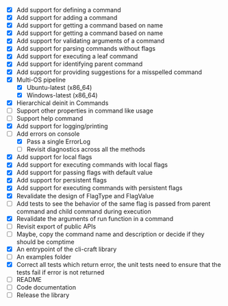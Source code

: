 - [X] Add support for defining a command
- [X] Add support for adding a command
- [X] Add support for getting a command based on name
- [X] Add support for getting a command based on name
- [X] Add support for validating arguments of a command
- [X] Add support for parsing commands without flags
- [X] Add support for executing a leaf command
- [X] Add support for identifying parent command
- [X] Add support for providing suggestions for a misspelled command
- [X] Multi-OS pipeline
    - [X] Ubuntu-latest (x86_64)
    - [X] Windows-latest (x86_64)
- [X] Hierarchical deinit in Commands
- [ ] Support other properties in command like usage
- [ ] Support help command
- [X] Add support for logging/printing
- [ ] Add errors on console 
    - [X] Pass a single ErrorLog
    - [ ] Revisit diagnostics across all the methods
- [X] Add support for local flags
- [X] Add support for executing commands with local flags
- [X] Add support for passing flags with default value
- [X] Add support for persistent flags
- [X] Add support for executing commands with persistent flags
- [X] Revalidate the design of FlagType and FlagValue
- [ ] Add tests to see the behavior of the same flag is passed from parent command and child command during execution
- [X] Revalidate the arguments of run function in a command
- [ ] Revisit export of public APIs
- [ ] Maybe, copy the command name and description or decide if they should be comptime
- [X] An entrypoint of the cli-craft library
- [ ] An examples folder
- [X] Correct all tests which return error, the unit tests need to ensure that the tests fail if error is not returned
- [ ] README
- [ ] Code documentation
- [ ] Release the library